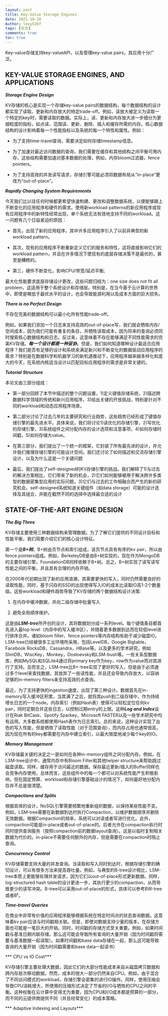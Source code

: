 ```yaml
---
layout: post
title: Key-Value Storage Engines
date: 2021-10-28
Author: levy5307
tags: [论文]
comments: true
toc: true
---
```


Key-value存储支持key-valueAPI，以及管理key-value pairs，其应用十分广泛。

## KEY-VALUE STORAGE ENGINES, AND APPLICATIONS

***Storage Engine Design*** 

KV存储的核心是实现一个存储key-value pairs的数据结构，每个数据结构的设计都实现了读取、更新和内存放大的特定trade-off。例如，读放大被定义为读取一个特定的key时，需要读取的数据。实际上，读、更新和内存放大进一步细分为更细粒度的指标，如点读、范围读、更新、删除、插入和缓存所需的内存。核心数据结构的设计影响着每一个性能指标以及系统的每一个特性和属性。例如：

- 为了支持time-travel查询，需要决定如何存储timestamp信息。

- 为了加速对最近访问数据的查询，我们需要在缓存和其他结构之间平衡可用内存，这些结构需要加速对基本数据的处理，例如，内存bloom过滤器，fence pointers。

- 为了支持高效的并发读写请求，存储引擎可能必须将数据布局从“in-place”更改为“out-of-place”。

***Rapidly Changing System Requirements***

今天我们比以往任何时候都更希望快速构建、更改和调整数据系统，以便能够跟上不断变化的应用程序和硬件的需求。使用新workload patterns的新应用程序或现有应用程序中的新特性经常出现，单个系统无法有效地支持不同的workload。这一问题有几个日益紧迫的原因：

- 首先，出现了新的应用程序，其中许多应用程序引入了以前非典型的新workload pattern。

- 其次，现有的应用程序不断重新定义它们的服务和特性，这将直接影响它们的workload pattern，并且在许多情况下使现有的底层存储决策不是最优的，甚至是糟糕的。

- 第三，硬件不断变化，影响CPU/带宽/延迟平衡;

最大化性能要求底层存储设计更改，这些问题归结为：one size does not fit all problem，这适用于整个系统设计和存储层。特别是，在当今基于云计算的世界中，即使是略低于最优水平的设计，也会导致能源利用以及成本方面的巨大损失。

***There is no Perfect Design***

不存在完美的数据结构可以最小化所有性能trade-off。

例如，如果我们添加一个日志来支持高效的out-of-place写，我们就会牺牲内存/空间成本，因为我们可能有重复的条目，并牺牲读取成本，因为将来的查询必须同时搜索核心数据结构和日志。反过来，这意味着不存在能够满足不同性能需求的完美KV存储。***每一个设计都是一种妥协***。但是，我们如何知道哪种设计最适合应用程序？我们是否有足够的设计和系统来满足新兴和不断变化的数据驱动应用程序的需求？特别是在数据科学和机器学习的新机遇推动下，应用程序越来越多样化和庞大的今天，在系统内核适当设计以匹配目标应用程序的需求是非常关键的。

***Tutorial Structure***

本论文由三部分组成：

- 第一部分回顾了本节中描述的整个问题设置，1)定义键值存储系统，2)描述跨数据科学领域的传统和新兴应用程序，3)给出关键的开放挑战，特别是针对不同的workload和动态应用程序场景。

- 第二部分讨论了过去几年的主要研究和行业趋势，这些趋势已经形成了键值存储引擎的最先进水平。具体来说，我们将讨论1)读优化的存储引擎，2)写优化的存储引擎，3)系统组件之间分配内存的设计选项和注意事项，4)如何存储时间戳，5)如何存储大value。

- 在第三部分，我们提出了一个统一的框架，它封装了所有最先进的设计，并允许我们推理存储引擎的可能设计空间。我们还讨论了如何描述和交流存储引擎设计，以及为什么这是一个关键问题

- 最后，我们提出了self-designed的KV存储引擎的挑战。我们解释了1)与过去的解决方案相比，它们带来了新的机会，2)它们如何能够被用于解决跨许多类型的数据密集型应用的实际问题，3)它们与过去的工作相融合而产生的新的研究机会。self-designed系统知道关键组件（如data storage）可能的设计选择及其组合，并能在截然不同的选择中选择最合适的设计

## STATE-OF-THE-ART ENGINE DESIGN

***The Big Three***

KV存储主要使用三种数据结构来管理数据。为了了解它们提供的不同设计目标和性能平衡，我们简要介绍它们的核心设计特征。

第一个是***B+树***。B+树由页节点和索引组成，该页节点具有有序的kv pair，所以由fence pointers组成。例如，BerkeleyDB是由B+树实现的，现在作为MongoDB的主要存储引擎。FoundationDB同样依赖于B+树。总之，B+树实现了读写读写性能之间的平衡，并且具有合理的内存开销。

在2000年代初期出现了新的应用浪潮，其需要更快的写入，同时仍然需要良好的读取性能，同时，基于闪存的SSD的出现使得写入IO的成本比读取IO高1-2个数量级。这些workload和硬件趋势导致了KV存储的两个数据结构设计决策:

1. 在内存中缓冲数据，并向二级存储中批量写入

2. 避免全局顺序维护。

这是由***LSM-tree***所开创的设计，其将数据划分成一系列level。每个键值条目都首先进入最top level（内存中的写入缓冲区），并随着更多数据到达而在较低level进行排序合并。诸如bloom filter、fence pointers等内存结构有助于减少磁盘IO。LSM-tree已经被很多工业环境所采用，包括LevelDB，Google Bigtable，Facebook RocksDB，Cassandra，HBase等。以及更多的学术研究，例如SlimDB，WiscKey，Monkey，Dostoevsky和LSM-bush等。一些关系型数据库，例如MySQL和SQLite4通过将primary key作为key，row作为value而对其进行了支持。总而言之，LSM-tree比B+-tree实现了更好的写入，但是由于必须通过多个level来查找数据，其放弃了一些读性能，并且还会导致内存放大，以容纳足够的in-memory filters来支持高效的点查询。

最近，为了支持更快的ingestion速度，出现了第三种设计。数据首先在in-memory写入缓冲区积累，当其满了之后，就将其push到二级存储中，作为持续增长日志的一个node。内存索引（例如Hash表）使得可以轻松定位任何kv pair，同时定期合并这些日志，以控制过期entry的上限。这种***Log and Index***设计在Riak BitCask、Spotify Sparkey，Microsoft FASTER以及一些学术研究中均有运用。大多数系统都使用Hash表作为日志索引。总的来说，这种设计实现了出色的写入性能，但是牺牲了读取性能（对于范围查询），而内存占用也通常很高，因为现在所有的key都需要在内存中建立索引，以最大限度地减少每个key的IO。

***Memory Management***

KV存储最关键的决定之一是如何在各种in-memory组件之间分配内存。例如，在LSM-tree设计中，通常内存中有Bloom Filter和其他helper structure来帮助跳过磁盘读取。同样，缓存用于访问最近的数据。保存最近更新/插入的Buffer同样也会竞争内存使用。总体而言，这些组件中的每一个都可以对系统性能产生积极影响，但在固定预算、workload和存储引擎基础设计的情况下，如何最好地分配内存并不总是很清楚。

***Compactions and Splits***

根据具体的设计，NoSQL引擎需要频繁地重新组织数据，以保持某些性能不变。例如，LSM-tree需要在新数据到达时执行Compaction，以维护数据顺序并删除无效数据。根据Compaction的频率，系统可以对读或者写进行优化。此外，compaction可能是in-place或者out-of-place的。后者允许在compaction执行时同时提供查询服务（按照compaction前的数据layout查询）。这是以临时复制相关数据为代价的。in-place不需要任何额外的内存，但是需要在compaction时阻止查询。

***Concurrency Control***

KV存储需要支持大量的并发查询。当读取和写入同时到达时，根据存储引擎的确切设计，可以有很多方法来提高吞吐量。例如，与典型的B-tree设计相比，LSM-tree本质上更能够处理并发请求，因为它们以out-of-place形式更新数据。同样，log-structured hash table的设计更进一步，其执行更少的compaction，从而导致更少的读写冲突。B-tree可以采用out-of-place的形式，具体可以参考BW-tree或者B<sup>ϵ</sup>。

***Time-travel Queries***

在商业中非常有价值的应用程序能够根据系统在特定时间点的状态查询数据。这意味着kv pair应该与时间戳相关联。但是，即使对数据支持少量的版本，在存储方面也可能是一笔巨大的开销。同时，时间戳的存储方式至关重要。例如，如果时间戳与基准日期内联存储，那么这可能会导致所有查询的大量开销（因为时间戳将需要与基准数据一起读取）。如果时间戳和base data存储在一起，那么这可能导致查询的大量开销（因为时间戳需要和base data一起读书）

*** CPU vs IO Cost***

KV存储引擎主要处理大数据，因此它们的大部分性能成本来自从磁盘拷贝数据和跨内存层次移动数据。然而，成本的很大一部分仍然来自CPU。例如，由于混合了不同访问模式的workload，存储引擎会密集的进行IO操作。同样，使用压缩会导致CPU消耗增大，所使用的压缩形式决定了节省的I/O与牺牲的CPU之间的平衡。这种权衡在云计算中变得尤为重要，因为CPU和I/O成本都是预算的一部分，而不同的云提供商提供不同（并且经常变化）的成本策略。

*** Adaptive Indexing and Layouts***

